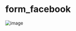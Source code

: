 ﻿# form_facebook
![image](https://github.com/nvttoan/form_facebook/assets/96952153/c3a65f94-3a37-4f4d-b018-bbdc80d09ee9)
